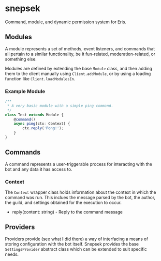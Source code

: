 # snepsek

Command, module, and dynamic permission system for Eris.

## Modules

A module represents a set of methods, event listeners, and commands that all pertain to a similar functionality, be it fun-related, moderation-related, or something else.

Modules are defined by extending the base `Module` class, and then adding them to the client manually using `Client.addModule`, or by using a loading function like `Client.loadModulesIn`.

### Example Module

```ts
/**
 * A very basic module with a simple ping command.
 */
class Test extends Module {
	@command()
	async ping(ctx: Context) {
		ctx.reply('Pong!');
	}
}
```

## Commands

A command represents a user-triggerable process for interacting with the bot and any data it has access to.

### Context

The `Context` wrapper class holds information about the context in which the command was run. This inclues the message parsed by the bot, the author, the guild, and settings obtained for the execution to occur.

- reply(content: string) - Reply to the command message

## Providers

Providers provide (see what I did there) a way of interfacing a means of storing configuration with the bot itself. Snepsek provides the base `SettingsProvider` abstract class which can be extended to suit specific needs.
